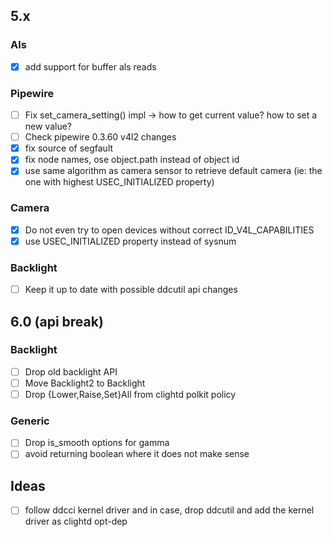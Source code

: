 ## 5.x

### Als
- [x] add support for buffer als reads

### Pipewire
- [ ] Fix set_camera_setting() impl -> how to get current value? how to set a new value?
- [ ] Check pipewire 0.3.60 v4l2 changes 
- [x] fix source of segfault
- [x] fix node names, ose object.path instead of object id 
- [x] use same algorithm as camera sensor to retrieve default camera (ie: the one with highest USEC_INITIALIZED property)

### Camera 
- [x] Do not even try to open devices without correct ID_V4L_CAPABILITIES
- [x] use USEC_INITIALIZED property instead of sysnum

### Backlight
- [ ] Keep it up to date with possible ddcutil api changes

## 6.0 (api break)

### Backlight
- [ ] Drop old backlight API
- [ ] Move Backlight2 to Backlight
- [ ] Drop {Lower,Raise,Set}All from clightd polkit policy

### Generic
- [ ] Drop is_smooth options for gamma
- [ ] avoid returning boolean where it does not make sense

## Ideas
- [ ] follow ddcci kernel driver and in case, drop ddcutil and add the kernel driver as clightd opt-dep
